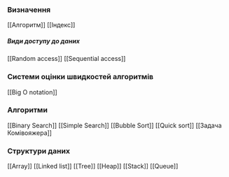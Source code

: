 ### Визначення

[[Алгоритм]]
[[Індекс]]
##### Види доступу до даних

[[Random access]]
[[Sequential access]]

### Системи оцінки швидкостей алгоритмів

[[Big O notation]]

### Алгоритми

[[Binary Search]]
[[Simple Search]]
[[Bubble Sort]]
[[Quick sort]]
[[Задача Комівояжера]]

### Структури даних

[[Array]]
[[Linked list]]
[[Tree]]
[[Heap]]
[[Stack]]
[[Queue]]


